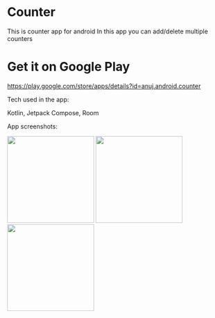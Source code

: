 # Counter
This is counter app for android 
In this app you can add/delete multiple counters

# Get it on Google Play
https://play.google.com/store/apps/details?id=anuj.android.counter

 
Tech used in the app:

Kotlin, Jetpack Compose, Room

App screenshots:

<img src="https://github.com/Anuj-S62/Counter/assets/96018337/f00c01ea-5303-41b9-aaef-dffa5ca77077" width="200">
<img src="https://github.com/Anuj-S62/Counter/assets/96018337/8db4b190-840a-43e6-8c4e-b6b4e0d5fee3" width="200">
<img src="https://github.com/Anuj-S62/Counter/assets/96018337/f26b6ef1-c12c-4f8e-8e4c-716f9886e498" width="200">

